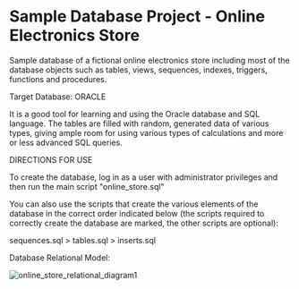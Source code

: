 # Sample Database Project - Online Electronics Store

Sample database of a fictional online electronics store including most of the database objects such as 
tables, views, sequences, indexes, triggers, functions and procedures. 

Target Database: ORACLE

It is a good tool for learning and using the Oracle database and SQL language.
The tables are filled with random, generated data of various types, giving ample room for using various types of calculations and more or less advanced SQL queries.


DIRECTIONS FOR USE

To create the database, log in as a user with administrator privileges and then run the main script "online_store.sql"

You can also use the scripts that create the various elements of the database in the correct order indicated below
(the scripts required to correctly create the database are marked, the other scripts are optional):

sequences.sql > tables.sql > inserts.sql




Database Relational Model:

![online_store_relational_diagram1](https://user-images.githubusercontent.com/109040476/179369307-3cc76716-3227-4435-9b8b-60651d3e2727.png)
